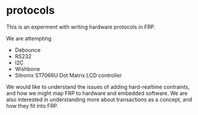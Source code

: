 protocols
=========

This is an experment with writing hardware protocols in FRP.

We are attempting

  * Debounce
  * RS232
  * I2C
  * Wishbone
  * Sitronix ST7066U Dot Matrix LCD controller

We would like to understand the issues of adding hard-realtime contraints, and how we might map FRP to
hardware and embedded software.
We are also interested in understanding more about transactions as a concept, and how they fit into FRP.


